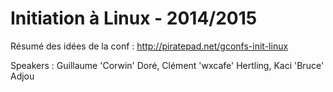 Initiation à Linux - 2014/2015
==============================

Résumé des idées de la conf : http://piratepad.net/gconfs-init-linux

Speakers : Guillaume 'Corwin' Doré, Clément 'wxcafe' Hertling, Kaci 'Bruce' Adjou
